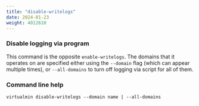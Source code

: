 ```yaml
---
title: "disable-writelogs"
date: 2024-01-23
weight: 4012610
---
```


### Disable logging via program

This command is the opposite `enable-writelogs`. The domains that it operates on are specified either using the `--domain` flag (which can appear multiple times), or `--all-domains` to turn off logging via script for all of them.

### Command line help

```text
virtualmin disable-writelogs --domain name | --all-domains
```
